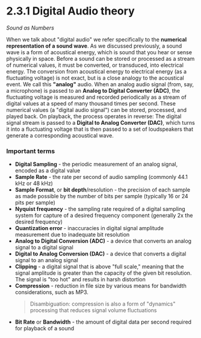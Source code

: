 <link href="../../markdown.css" rel="stylesheet"></link> 

# 2.3.1 Digital Audio theory
*Sound as Numbers*

When we talk about "digital audio" we refer specifically to the **numerical representation of a sound wave**. As we discussed previously, a sound wave is a form of acoustical energy, which is sound that you hear or sense physically in space. Before a sound can be stored or processed as a stream of numerical values, it must be converted, or transduced, into electrical energy. The conversion from acoustical energy to electrical energy (as a fluctuating voltage) is not exact, but is a close analogy to the acoustical event. We call this **"analog"** audio. When an analog audio signal (from, say, a microphone) is passed to an **Analog to Digital Converter (ADC)**, the fluctuating voltage is measured and recorded periodically as a stream of digital values at a speed of many thousand times per second. These numerical values (a "digital audio signal") can be stored, processed, and played back. On playback, the process operates in reverse: The digital signal stream is passed to a **Digital to Analog Converter (DAC)**, which turns it into a fluctuating voltage that is then passed to a set of loudspeakers that generate a corresponding acoustical wave.

### Important terms

* **Digital Sampling** - the periodic measurement of an analog signal, encoded as a digital value
* **Sample Rate** - the rate per second of audio sampling (commonly 44.1 kHz or 48 kHz)
* **Sample Format**, or **bit depth**/resolution - the precision of each sample as made possible by the number of bits per sample (typically 16 or 24 pits per sample)
* **Nyquist frequency** - the sampling rate required of a digital sampling system for capture of a desired frequency component (generally 2x the desired frequency)
* **Quantization error** - inaccuracies in digital signal amplitude measurement due to inadequate bit resolution
* **Analog to Digital Conversion (ADC)** - a device that converts an analog signal to a digital signal
* **Digital to Analog Conversion (DAC)** - a device that converts a digital signal to an analog signal
* **Clipping** - a digital signal that is above "full scale," meaning that the signal amplitude is greater than the capacity of the given bit resolution. The signal is "too hot" and results in harsh distortion
* **Compression** - reduction in file size by various means for bandwidth considerations, such as MP3. 
    > Disambiguation: compression is also a form of "dynamics" processing that reduces signal volume fluctuations
* **Bit Rate** or **Bandwidth** - the amount of digital data per second required for playback of a sound